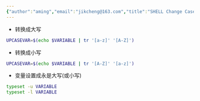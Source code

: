 ```yaml
---
{"author":"aming","email":"jikcheng@163.com","title":"SHELL Change Case","creation_date":"2022-06-27 15:57","Last modified date":"2022-11-27 19:49","tags":"SHELL Change Case","File Folder with relative path":"system/Doc/Linux/Linux Doc/Linux SHELL","remark":null,"other":null,"dg-publish":true,"permalink":"/system/doc/linux/linux-doc/linux-shell/shell-change-case/","dgPassFrontmatter":true}
---
```



* 转换成大写
```sh
UPCASEVAR=$(echo $VARIABLE | tr '[a-z]' '[A-Z]') 
```
* 转换成小写
```sh
UPCASEVAR=$(echo $VARIABLE | tr '[A-Z]' '[a-z]') 
```
* 变量设置成永是大写(或小写)
```sh
typeset -u VARIABLE
typeset -l VARIABLE
```
